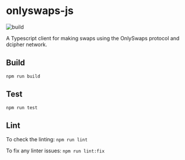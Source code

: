 # onlyswaps-js
![build](https://github.com/randa-mu/onlyswaps-js/actions/workflows/build.yml/badge.svg)

A Typescript client for making swaps using the OnlySwaps protocol and dcipher network.

## Build
`npm run build`

## Test
`npm run test`

## Lint
To check the linting: `npm run lint`

To fix any linter issues: `npm run lint:fix`

